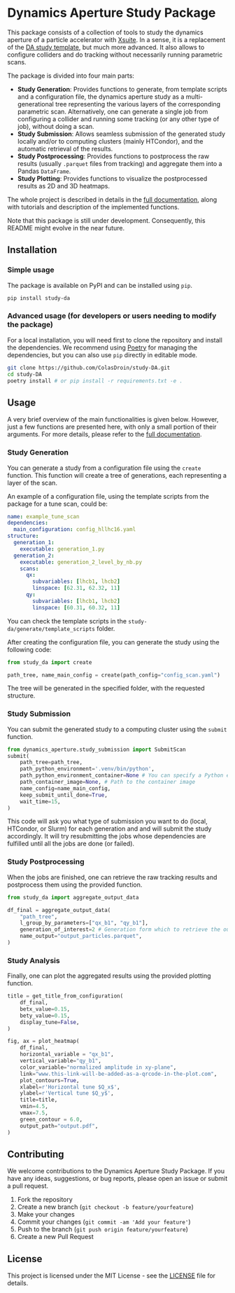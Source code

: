 # Dynamics Aperture Study Package

This package consists of a collection of tools to study the dynamics aperture of a particle accelerator with [Xsuite](https://github.com/xsuite/xsuite). In a sense, it is a replacement of the [DA study template](https://github.com/xsuite/DA_study_template), but much more advanced. It also allows to configure colliders and do tracking without necessarily running parametric scans.

 The package is divided into four main parts:

- **Study Generation**: Provides functions to generate, from template scripts and a configuration file, the dynamics aperture study as a multi-generational tree representing the various layers of the corresponding parametric scan. Alternatively, one can generate a single job from configuring a collider and running some tracking (or any other type of job), without doing a scan.
- **Study Submission**: Allows seamless submission of the generated study locally and/or to computing clusters (mainly HTCondor), and the automatic retrieval of the results.
- **Study Postprocessing**: Provides functions to postprocess the raw results (usually `.parquet` files from tracking) and aggregate them into a Pandas `DataFrame`.
- **Study Plotting**: Provides functions to visualize the postprocessed results as 2D and 3D heatmaps.

The whole project is described in details in the [full documentation](https://colasdroin.github.io/study-DA/), along with tutorials and description of the implemented functions.

Note that this package is still under development. Consequently, this README might evolve in the near future.

## Installation

### Simple usage

The package is available on PyPI and can be installed using `pip`.

```bash
pip install study-da
```

### Advanced usage (for developers or users needing to modify the package)

For a local installation, you will need first to clone the repository and install the dependencies. We recommend using [Poetry](https://python-poetry.org/) for managing the dependencies, but you can also use `pip` directly in editable mode.

```bash
git clone https://github.com/ColasDroin/study-DA.git
cd study-DA
poetry install # or pip install -r requirements.txt -e .
```

## Usage

A very brief overview of the main functionalities is given below. However, just a few functions are presented here, with only a small portion of their arguments. For more details, please refer to the [full documentation](https://colasdroin.github.io/study-DA/).

### Study Generation

You can generate a study from a configuration file using the `create` function. This function will create a tree of generations, each representing a layer of the scan.

An example of a configuration file, using the template scripts from the package for a tune scan, could be:

```yaml
name: example_tune_scan
dependencies:
  main_configuration: config_hllhc16.yaml
structure:
  generation_1:
    executable: generation_1.py
  generation_2:
    executable: generation_2_level_by_nb.py
    scans:
      qx:
        subvariables: [lhcb1, lhcb2]
        linspace: [62.31, 62.32, 11]
      qy:
        subvariables: [lhcb1, lhcb2]
        linspace: [60.31, 60.32, 11]
```

You can check the template scripts in the `study-da/generate/template_scripts` folder.

After creating the configuration file, you can generate the study using the following code:

```python
from study_da import create

path_tree, name_main_config = create(path_config="config_scan.yaml")
```

The tree will be generated in the specified folder, with the requested structure.

### Study Submission

You can submit the generated study to a computing cluster using the ```submit``` function. 

```python
from dynamics_aperture.study_submission import SubmitScan
submit(
    path_tree=path_tree,
    path_python_environment='.venv/bin/python',
    path_python_environment_container=None # You can specify a Python environment inside of a container instead
    path_container_image=None, # Path to the container image
    name_config=name_main_config,
    keep_submit_until_done=True,
    wait_time=15,
)
```

This code will ask you what type of submission you want to do (local, HTCondor, or Slurm) for each generation and and will submit the study accordingly. It will try resubmitting the jobs whose dependencies are fulfilled until all the jobs are done (or failed).

### Study Postprocessing

When the jobs are finished, one can retrieve the raw tracking results and postprocess them using the provided function.

```python
from study_da import aggregate_output_data

df_final = aggregate_output_data(
    "path_tree",
    l_group_by_parameters=["qx_b1", "qy_b1"],
    generation_of_interest=2 # Generation form which to retrieve the output,
    name_output="output_particles.parquet",    
)
```

### Study Analysis

Finally, one can plot the aggregated results using the provided plotting function.

```python
title = get_title_from_configuration(
    df_final,
    betx_value=0.15,
    bety_value=0.15,
    display_tune=False,
)

fig, ax = plot_heatmap(
    df_final,
    horizontal_variable = "qx_b1",
    vertical_variable="qy_b1",
    color_variable="normalized amplitude in xy-plane",
    link="www.this-link-will-be-added-as-a-qrcode-in-the-plot.com",
    plot_contours=True,
    xlabel=r'Horizontal tune $Q_x$',
    ylabel=r'Vertical tune $Q_y$',
    title=title,
    vmin=4.5,
    vmax=7.5,
    green_contour = 6.0,
    output_path="output.pdf",
)
```

## Contributing

We welcome contributions to the Dynamics Aperture Study Package. If you have any ideas, suggestions, or bug reports, please open an issue or submit a pull request.

1. Fork the repository
2. Create a new branch (`git checkout -b feature/yourfeature`)
3. Make your changes
4. Commit your changes (`git commit -am 'Add your feature'`)
5. Push to the branch (`git push origin feature/yourfeature`)
6. Create a new Pull Request

## License

This project is licensed under the MIT License - see the [LICENSE](LICENSE) file for details.

